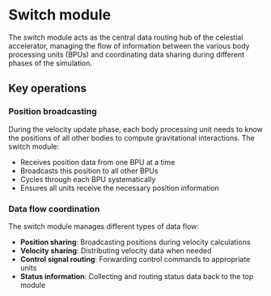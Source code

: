 # Switch module

The switch module acts as the central data routing hub of the celestial accelerator, managing the flow of information between the various body processing units (BPUs) and coordinating data sharing during different phases of the simulation.

## Key operations

### Position broadcasting
During the velocity update phase, each body processing unit needs to know the positions of all other bodies to compute gravitational interactions. The switch module:
- Receives position data from one BPU at a time
- Broadcasts this position to all other BPUs
- Cycles through each BPU systematically
- Ensures all units receive the necessary position information

### Data flow coordination
The switch module manages different types of data flow:
- **Position sharing**: Broadcasting positions during velocity calculations
- **Velocity sharing**: Distributing velocity data when needed
- **Control signal routing**: Forwarding control commands to appropriate units
- **Status information**: Collecting and routing status data back to the top module

